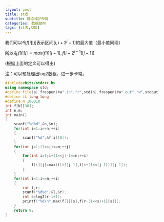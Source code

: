 ```yaml
---
layout: post
title: st表
subtitle: 静态维护RMQ
categories: 数据结构
tags: [st表,RMQ]
---
```


我们可以令$f[i][j]$表示区间$[i,i+2^{j}-1]$的最大值（最小值同理）

所以有$f[i][j]=max(f[i][j-1],f[i+2^{j-1}][j-1])$

(根据上面的定义可以得出)

注：可以预处理出log2数组，进一步卡常。

```cpp
#include<bits/stdc++.h>
using namespace std;
#define file(a) freopen(#a".in","r",stdin),freopen(#a".out","w",stdout)
#define LL long long
#define N 100010
int f[N][30];
int n,m;
int main()
{
	scanf("%d%d",&n,&m);
	for(int i=1;i<=n;++i)
	{
		scanf("%d",&f[i][0]);
	}
	for(int j=1;(1<<j)<=n;++j)
	{
		for(int i=1;i+(1<<j)-1<=n;++i)
		{
			f[i][j]=max(f[i][j-1],f[i+(1<<(j-1))][j-1]);
		}
	}
	for(int i=1;i<=m;++i)
	{
		int l,r;
		scanf("%d%d",&l,&r);
		int s=log2(r-l+1);
		printf("%d\n",max(f[l][s],f[r-(1<<s)+1][s]));
	}
	return 0;
}

```
